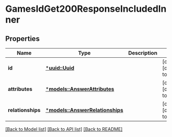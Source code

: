 # GamesIdGet200ResponseIncludedInner

## Properties
Name | Type | Description | Notes
------------ | ------------- | ------------- | -------------
**id** | [***uuid::Uuid**](UUID.md) |  | [optional] [default to None]
**attributes** | [***models::AnswerAttributes**](Answer_attributes.md) |  | [optional] [default to None]
**relationships** | [***models::AnswerRelationships**](Answer_relationships.md) |  | [optional] [default to None]

[[Back to Model list]](../README.md#documentation-for-models) [[Back to API list]](../README.md#documentation-for-api-endpoints) [[Back to README]](../README.md)


